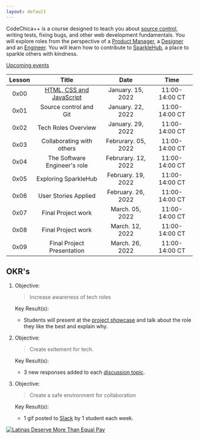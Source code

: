 ```yaml
---
layout: default
---
```


CodeChica++ is a course designed to teach you about [source control](./guides/git.html),
writing tests, fixing bugs, and other web development fundamentals.
You will explore roles from the perspective of a [Product Manager](./roles/product-manager.html),
a [Designer](./roles/designer.html) and an [Engineer](./roles/software-engineer.html).
You will learn how to contribute to [SparkleHub][sparklehub],
a place to sparkle others with kindness.

<!--
<a href="https://www.eventbrite.com/e/code-chica-advanced-coding-program-cohort-2-saturdays-tickets-215146768777" class="button primary">Register Now</a>
-->

<p class="text-center">
  <a href="https://www.eventbrite.com/o/latinitas-nonprofit-organization-11797246680">Upcoming events</a>
</p>

| Lesson | Title | Date | Time |
| :---: | :---: | :---: | :---: |
| 0x00 | [HTML, CSS and JavaScript](./lessons/0x00/) | January. 15, 2022 | 11:00-14:00 CT |
| 0x01 | Source control and Git   | January. 22, 2022 | 11:00-14:00 CT |
| 0x02 | Tech Roles Overview      | January. 29, 2022 | 11:00-14:00 CT |
| 0x03 | Collaborating with others | Februrary. 05, 2022 | 11:00-14:00 CT |
| 0x04 | The Software Engineer's role | Februrary. 12, 2022 | 11:00-14:00 CT |
| 0x05 | Exploring SparkleHub   | February. 19, 2022 | 11:00-14:00 CT |
| 0x06 | User Stories Applied | February. 26, 2022 | 11:00-14:00 CT |
| 0x07 | Final Project work | March. 05, 2022 | 11:00-14:00 CT |
| 0x08 | Final Project work | March. 12, 2022 | 11:00-14:00 CT |
| 0x09 | Final Project Presentation | March. 26, 2022 | 11:00-14:00 CT |

## OKR's

1. Objective:

    > Increase awareness of tech roles

    Key Result(s):

    * Students will present at the [project showcase][project] and talk about the role they like the best and explain why.

1. Objective:

    > Create exitement for tech.

    Key Result(s):

    * 3 new responses added to each [discussion topic](https://github.com/CodeChica/plus-plus/discussions).

1. Objective:

    > Create a safe environment for collaboration

    Key Result(s):

    * 1 gif posted to [Slack][slack] by 1 student each week.

<a href="https://hispanicstar.org/resources/">
  <img src="/assets/images/latinas-deserve-more-than-equal-pay.png" alt="Latinas Deserve More Than Equal Pay"/>
</a>

[slack]: /guides/slack.html
[sparklehub]: https://github.com/CodeChica/SparkleHub-lite
[zoom]: https://zoom.us/
[recordings]: https://codechica-plus-plus.slack.com/archives/C02EQF56ULW
[calendar]: https://calendar.google.com/calendar/u/0?cid=Y2xhc3Nyb29tMTA5OTkzMzI5MTI2NDM0MzIwNjMxQGdyb3VwLmNhbGVuZGFyLmdvb2dsZS5jb20
[registration]: https://www.eventbrite.com/e/code-chica-advanced-coding-program-cohort-2-saturdays-tickets-215146768777
[project]: ./lessons/0x09/
